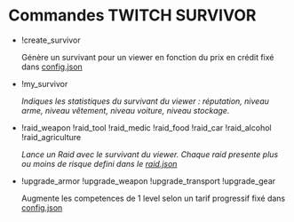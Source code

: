 # Commandes TWITCH SURVIVOR



* !create_survivor

  Génère un survivant pour un viewer en fonction du prix en crédit fixé dans [config.json
  ](Configuration/config.json)
* !my_survivor

  *Indiques les statistiques du survivant du viewer : réputation, niveau arme, niveau vêtement, niveau voiture, niveau stockage.*
* !raid_weapon
  !raid_tool
  !raid_medic
  !raid_food
  !raid_car
  !raid_alcohol
  !raid_agriculture

    *Lance un Raid avec le survivant du viewer. Chaque raid presente plus ou moins de risque defini dans le [raid.json](Data/raid.json)*

* !upgrade_armor
  !upgrade_weapon
  !upgrade_transport
  !upgrade_gear

  Augmente les competences de 1 level selon un tarif progressif fixé dans [config.json](Configuration/config.json)
